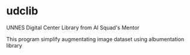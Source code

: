 # udclib
UNNES Digital Center Library from AI Squad's Mentor

This program simplify augmentating image dataset using albumentation library
